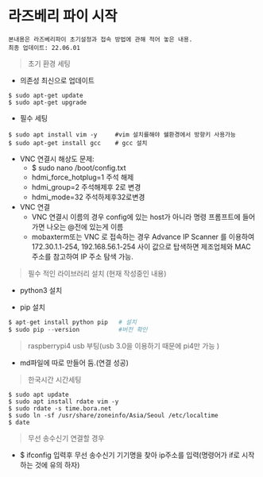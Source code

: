 # 라즈베리 파이 시작
```
본내용은 라즈베리파이 초기설정과 접속 방법에 관해 적어 놓은 내용. 
최종 업데이트: 22.06.01
```
> 초기 환경 세팅

- 의존성 최신으로 업데이트 
```
$ sudo apt-get update
$ sudo apt-get upgrade
```
- 필수 세팅
```
$ sudo apt install vim -y     #vim 설치를해야 쉘환경에서 방향키 사용가능
$ sudo apt-get install gcc    # gcc 설치
```
- VNC 연결시 해상도 문제:
  - $ sudo nano /boot/config.txt
  - hdmi_force_hotplug=1 주석 해제
  - hdmi_group=2 주석해제후 2로 변경
  - hdmi_mode=32 주석하제후32로변경
- VNC 연결 
  - VNC 연결시 이름의 경우 config에 있는 host가 아니라 명령 프롬프트에 들어가면 나오는 @전에 있는게 이름
  - mobaxterm또는 VNC 로 접속하는 경우 Advance IP Scanner 를 이용하여 172.30.1.1-254, 192.168.56.1-254 사이 값으로 탑색하면 제조업체와 MAC 주소를 참고하여 IP 주소 탐색 가능.

> 필수 적인 라이브러리 설치 (현재 작성중인 내용)
- python3 설치 

- pip 설치
```python
$ apt-get install python pip   # 설치
$ sudo pip --version           #버전 확인
```

> raspberrypi4 usb 부팅(usb 3.0을 이용하기 때문에 pi4만 가능 ) 
-  md파일에 따로 만들어 둠.(연결 성공)

>  한국시간 시간세팅
```
$ sudo apt update
$ sudo apt install rdate vim -y
$ sudo rdate -s time.bora.net
$ sudo ln -sf /usr/share/zoneinfo/Asia/Seoul /etc/localtime
$ date
```

> 무선 송수신기 연결할 경우
- $ ifconfig 입력후 무선 송수신기 기기명을 찾아 ip주소를 입력(명령어가 if로 시작하는 것에 유의 하자)